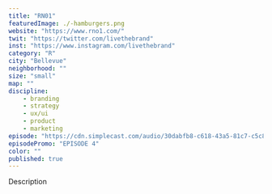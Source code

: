 ```yaml
---
title: "RN01"
featuredImage: ./-hamburgers.png
website: "https://www.rno1.com/"
twit: "https://twitter.com/livethebrand"
inst: "https://www.instagram.com/livethebrand"
category: "R"
city: "Bellevue"
neighborhood: ""
size: "small"
map: ""
discipline:
    - branding
    - strategy
    - ux/ui
    - product
    - marketing
episode: "https://cdn.simplecast.com/audio/30dabfb8-c618-43a5-81c7-c5c83750983a/episodes/98f94fa7-ff20-4384-b09e-243e8aa8d020/audio/78c61cc9-8b92-47c6-a5c3-44e8638a8683/default_tc.mp3"
episodePromo: "EPISODE 4"
color: ""
published: true
---
```


Description
